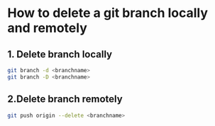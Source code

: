 # How to delete a git branch locally and remotely

## 1. Delete branch locally
  
```bash
git branch -d <branchname>
git branch -D <branchname>
```

## 2.Delete branch remotely
```bash
git push origin --delete <branchname> 